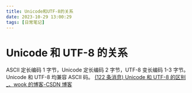 ```yaml
---
title: Unicode和UTF-8的关系
date: 2023-10-29 13:00:29
tags: [日常笔记]
---
```


# Unicode 和 UTF-8 的关系

ASCII 定长编码 1 字节，Unicode 定长编码 2 字节，UTF-8 变长编码 1-3 字节。Unicode 和 UTF-8 均兼容 ASCII 码。
[(122 条消息) Unicode 和 UTF-8 的区别\_、wook 的博客-CSDN 博客](https://blog.csdn.net/evelynnJava/article/details/123339476)

